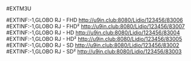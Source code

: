 #EXTM3U

#EXTINF:-1,GLOBO RJ - FHD
http://u9in.club:8080/Lidio/123456/83006
#EXTINF:-1,GLOBO RJ - FHD²
http://u9in.club:8080/Lidio/123456/83007
#EXTINF:-1,GLOBO RJ - HD
http://u9in.club:8080/Lidio/123456/83004
#EXTINF:-1,GLOBO RJ - HD²
http://u9in.club:8080/Lidio/123456/83005
#EXTINF:-1,GLOBO RJ - SD
http://u9in.club:8080/Lidio/123456/83002
#EXTINF:-1,GLOBO RJ - SD²
http://u9in.club:8080/Lidio/123456/83003
